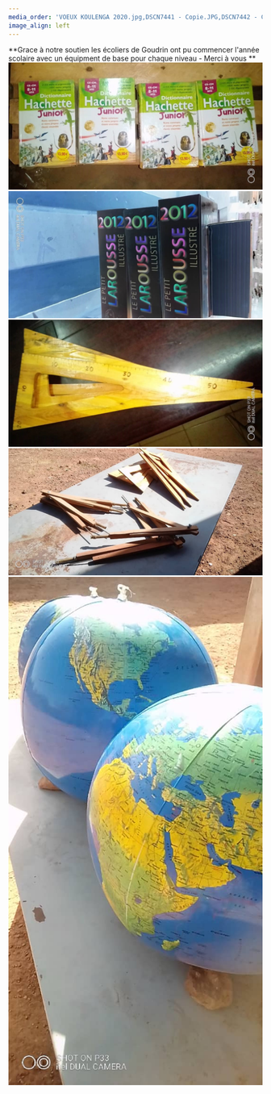 ```yaml
---
media_order: 'VOEUX KOULENGA 2020.jpg,DSCN7441 - Copie.JPG,DSCN7442 - Copie.JPG,DSCN7443 - Copie.JPG,DSCN7440 - Copie.JPG,COURSE PAINLEVE.jpg,Voix de l''ain 31.01.2020.jpg,DSCN7159 - Copie.JPG,2020.07  Inondation 1.JPG,2020.07 Inondation 2.JPG,CM2 2.jpg,VOEUX MAIL.jpg,PHOTO-2021-01-07-11-29-49.jpg,PHOTO-2021-01-07-11-31-27.jpg,PHOTO-2021-01-07-11-31-53.jpg,PHOTO-2021-02-13-10-25-49.jpg,PHOTO-2021-02-13-10-34-28.jpg'
image_align: left
---
```


**Grace à notre  soutien les écoliers de Goudrin ont pu commencer l'année scolaire avec un équipment de base pour chaque niveau - Merci à vous
**
![](PHOTO-2021-01-07-11-29-49.jpg)![](PHOTO-2021-01-07-11-31-27.jpg)
![](PHOTO-2021-01-07-11-31-53.jpg)![](PHOTO-2021-02-13-10-34-28.jpg)
![](PHOTO-2021-02-13-10-25-49.jpg)